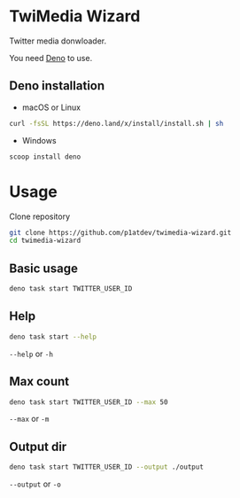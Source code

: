 # TwiMedia Wizard

Twitter media donwloader.

You need [Deno](https://deno.land/manual@v1.29.1/getting_started/installation) to use.

## Deno installation

- macOS or Linux

```bash
curl -fsSL https://deno.land/x/install/install.sh | sh
```

- Windows
```
scoop install deno
```

# Usage

Clone repository

```bash
git clone https://github.com/p1atdev/twimedia-wizard.git
cd twimedia-wizard
```

## Basic usage

```bash
deno task start TWITTER_USER_ID
```

## Help

```bash
deno task start --help
```
`--help` or `-h`

## Max count

```bash
deno task start TWITTER_USER_ID --max 50
```

`--max` or `-m`

## Output dir

```bash
deno task start TWITTER_USER_ID --output ./output
```

`--output` or `-o`